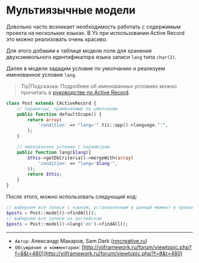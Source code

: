 Мультиязычные модели
====================

Довольно часто возникает необходимость работать с содержимым проекта
на нескольких языках. В Yii при использовании Active Record это
можно реализовать очень красиво.

Для этого добавим к таблице модели поле для хранения двухсимвольного идентификатора
языка записи `lang` типа `char(2)`. 

Далее в модели зададим условие по умолчанию и реализуем именованное условие `lang`.


> Tip|Подсказка: Подробнее об именованных условиях можно прочитать в [руководстве по
                 Active Record](/doc/guide/ru/database.ar).

```php
class Post extends CActiveRecord {
    // параметры, применяемые по умолчанию
    public function defaultScope() {
        return array(
            'condition' => "lang='".Yii::app()->language."'",
        );
    }

    // именованное условие с параметром
    public function lang($lang){
        $this->getDbCriteria()->mergeWith(array(
            'condition' => "lang='$lang'",
        ));
        return $this;
    }
}
```


После этого, можно использовать следующий код:
```php
// выбираем все записи с языком, установленным в данный момент в приложении
$posts = Post::model()->findAll();
// выбираем все записи на английском
$posts = Post::model()->lang('en')->findAll();
```

---
  - `Автор`: Александр Макаров, Sam Dark ([rmcreative.ru](http://rmcreative.ru/))
  - `Обсуждение и комментарии`: [http://yiiframework.ru/forum/viewtopic.php?f=8&t=480](http://yiiframework.ru/forum/viewtopic.php?f=8&t=480)